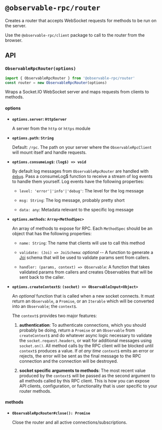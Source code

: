 # `@observable-rpc/router`

Creates a router that accepts WebSocket requests for methods to be run on the server.

Use the `@observable-rpc/client` package to call to the router from the browser.

## API

### `ObservableRpcRouter(options)`

```js
import { ObservableRpcRouter } from '@observable-rpc/router'
const router = new ObservableRpcRouter(options)
```

Wraps a Socket.IO WebSocket server and maps requests from clients to methods.

#### options
- **`options.server`: `HttpServer`**

  A server from the `http` or `https` module

- **`options.path`: `String`**

  Default: `/rpc`. The path on your server where the `ObservableRpcClient` will mount itself and handle requests.

- **`options.consumeLog$`: `(log$) => void`**

  By default log messages from `ObservableRpcRouter` are handled with [`debug`](https://www.npmjs.com/package/debug). Pass a consumeLog$ function to receive a stream of log events to handle them yourself. Log events have the following properties:

  - `level: 'error'|'info'|'debug'`: The level for the log message

  - `msg: String`: The log message, probably pretty short

  - `data: any`: Metadata relevant to the specific log message

- **`options.methods`: `Array<MethodSpec>`**

  An array of methods to expose for RPC. Each `MethodSpec` should be an object that has the following properties:

  - `name: String`: The name that clients will use to call this method

  - `validate: (Joi) => JoiSchema`: *optional* -- A function to generate a [Joi](https://github.com/hapijs/joi) schema that will be used to validate params sent from callers.

  - `handler: (params, context) => Observable`: A function that takes validated params from callers and creates Observables that will be sent back to the caller.

- **`options.createContext$`: `(socket) => ObservableInput<Object>`**

  An *optional* function that is called when a new socket connects. It must return an `Observable`, a `Promise`, or an `Iterable` which will be converted into an `Observable`; the `context$`.

  The `context$` provides two major features:

    1. **authentication**: To authenticate connections, which you should probably be doing, return a `Promise` or an `Observable` from `createContext$` and do whatever async logic necessary to validate the `socket.request.headers`, or wait for additional messages using `socket.on()`. All method calls by the RPC client will be blocked until `context$` produces a value. If *at any time* `context$` emits an error or rejects, the error will be sent as the final message to the RPC connection and the connection will be destroyed.

    1. **socket specific arguments to methods**: The most recent value produced by the `context$` will be passed as the second argument to all methods called by this RPC client. This is how you can expose API clients, configuration, or functionality that is user specific to your router methods.

#### methods

- **`ObservableRpcRouter#close(): Promise`**

  Close the router and all active connections/subscriptions.
